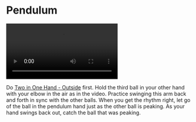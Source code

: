 # Pendulum

![Pendulum](/videos/mp4/pendulum.mp4)

Do [Two in One Hand - Outside](twoinonehand-outside) first. Hold the third ball in your other hand with your elbow in the air as in the video. Practice swinging this arm back and forth in sync with the other balls. When you get the rhythm right, let go of the ball in the pendulum hand just as the other ball is peaking. As your hand swings back out, catch the ball that was peaking.

